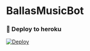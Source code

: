 # BallasMusicBot


### 🚀 Deploy to heroku
[![Deploy](https://www.herokucdn.com/deploy/button.svg)](https://heroku.com/deploy?template=https://github.com/ballasofficial/BallasMusicBot)
